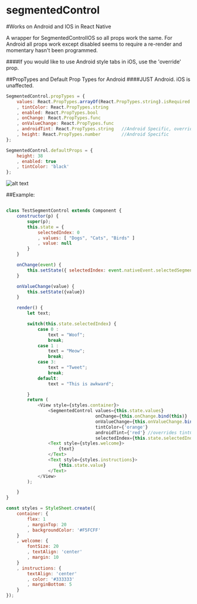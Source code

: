 # segmentedControl

#Works on Android and IOS in React Native

A wrapper for SegmentedControlIOS so all props work the same.
For Android all props work except disabled seems to require 
a re-render and momentary hasn't been programmed.

####If you would like to use Android style tabs in iOS, use the 'override' prop.

##PropTypes and Default Prop Types for Android 
####JUST Android. iOS is unaffected.
```javascript
SegmentedControl.propTypes = {
    values: React.PropTypes.arrayOf(React.PropTypes.string).isRequired
    , tintColor: React.PropTypes.string
    , enabled: React.PropTypes.bool
    , onChange: React.PropTypes.func
    , onValueChange: React.PropTypes.func
    , androidTint: React.PropTypes.string   //Android Specific, overrides tintColor
    , height: React.PropTypes.number        //Android Specific
};

SegmentedControl.defaultProps = {
    height: 38
    , enabled: true
    , tintColor: 'black' 
};
```

![alt text](https://github.com/natdm/segmentedControl/blob/master/img/segmentedControl.gif "Segmented Control GIF Android")

##Example:
```javascript

class TestSegmentControl extends Component {
    constructor(p) {
        super(p);
        this.state = {
            selectedIndex: 0
            , values: [ "Dogs", "Cats", "Birds" ]
            , value: null
        }
    }

    onChange(event) {
        this.setState({ selectedIndex: event.nativeEvent.selectedSegmentIndex });
    }

    onValueChange(value) {
        this.setState({value})
    }

    render() {
        let text;

        switch(this.state.selectedIndex) {
            case 0 :
                text = "Woof";
                break;
            case 1 :
                text = "Meow";
                break;
            case 3:
                text = "Tweet";
                break;
            default:
                text = "This is awkward";

        }
        return (
            <View style={styles.container}>
                <SegmentedControl values={this.state.values}
                                  onChange={this.onChange.bind(this)}
                                  onValueChange={this.onValueChange.bind(this)}
                                  tintColor={'orange'} 
                                  androidTint={'red'} //overrides tintColor in Android so Android is red and iOS is orange
                                  selectedIndex={this.state.selectedIndex}/>
                <Text style={styles.welcome}>
                    {text}
                </Text>
                <Text style={styles.instructions}>
                    {this.state.value}
                </Text>
            </View>
        );

    }
}

const styles = StyleSheet.create({
    container: {
        flex: 1
        , marginTop: 20
        , backgroundColor: '#F5FCFF'
    }
    , welcome: {
        fontSize: 20
        , textAlign: 'center'
        , margin: 10
    }
    , instructions: {
        textAlign: 'center'
        , color: '#333333'
        , marginBottom: 5
    }
});
```